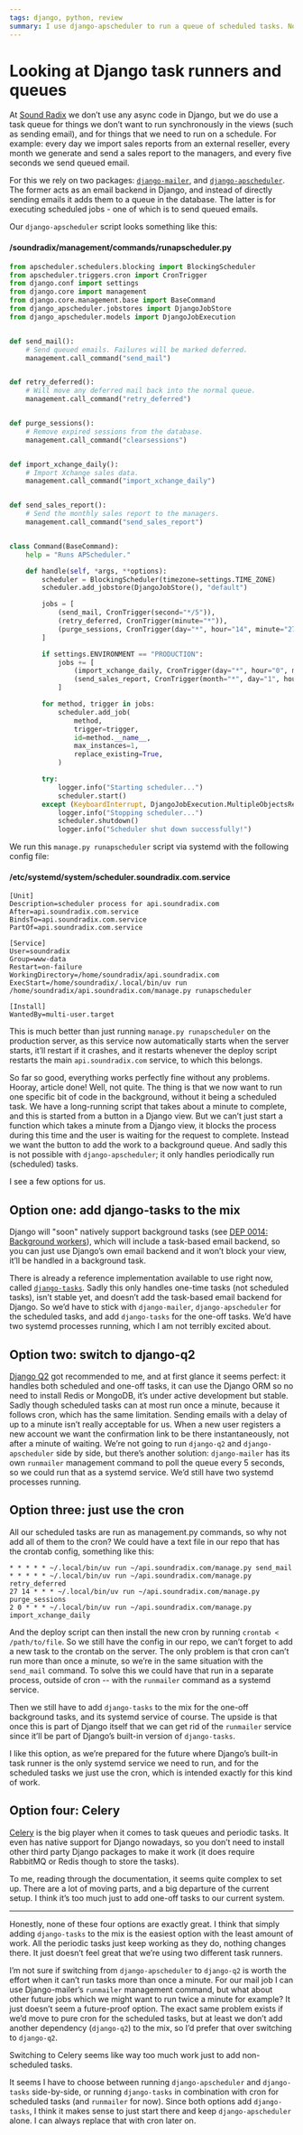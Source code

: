 ```yaml
---
tags: django, python, review
summary: I use django-apscheduler to run a queue of scheduled tasks. Now I also need the ability to run one-off tasks and that turned out to not be so simple.
---
```


# Looking at Django task runners and queues

At [Sound Radix](https://www.soundradix.com/) we don’t use any async code in Django, but we do use a task queue for things we don’t want to run synchronously in the views (such as sending email), and for things that we need to run on a schedule. For example: every day we import sales reports from an external reseller, every month we generate and send a sales report to the managers, and every five seconds we send queued email.

For this we rely on two packages: [`django-mailer`](https://github.com/pinax/django-mailer/), and [`django-apscheduler`](https://github.com/jcass77/django-apscheduler). The former acts as an email backend in Django, and instead of directly sending emails it adds them to a queue in the database. The latter is for executing scheduled jobs - one of which is to send queued emails.

Our `django-apscheduler` script looks something like this:

#### <i class="fa-regular fa-file-code"></i> /soundradix/management/commands/runapscheduler.py
```python
from apscheduler.schedulers.blocking import BlockingScheduler
from apscheduler.triggers.cron import CronTrigger
from django.conf import settings
from django.core import management
from django.core.management.base import BaseCommand
from django_apscheduler.jobstores import DjangoJobStore
from django_apscheduler.models import DjangoJobExecution


def send_mail():
    # Send queued emails. Failures will be marked deferred.
    management.call_command("send_mail")


def retry_deferred():
    # Will move any deferred mail back into the normal queue.
    management.call_command("retry_deferred")


def purge_sessions():
    # Remove expired sessions from the database.
    management.call_command("clearsessions")


def import_xchange_daily():
    # Import Xchange sales data.
    management.call_command("import_xchange_daily")


def send_sales_report():
    # Send the monthly sales report to the managers.
    management.call_command("send_sales_report")


class Command(BaseCommand):
    help = "Runs APScheduler."

    def handle(self, *args, **options):
        scheduler = BlockingScheduler(timezone=settings.TIME_ZONE)
        scheduler.add_jobstore(DjangoJobStore(), "default")

        jobs = [
            (send_mail, CronTrigger(second="*/5")),
            (retry_deferred, CronTrigger(minute="*")),
            (purge_sessions, CronTrigger(day="*", hour="14", minute="27")),
        ]

        if settings.ENVIRONMENT == "PRODUCTION":
            jobs += [
                (import_xchange_daily, CronTrigger(day="*", hour="0", minute="2")),
                (send_sales_report, CronTrigger(month="*", day="1", hour="8", minute="13")),
            ]

        for method, trigger in jobs:
            scheduler.add_job(
                method,
                trigger=trigger,
                id=method.__name__,
                max_instances=1,
                replace_existing=True,
            )

        try:
            logger.info("Starting scheduler...")
            scheduler.start()
        except (KeyboardInterrupt, DjangoJobExecution.MultipleObjectsReturned):  # The job is already being executed
            logger.info("Stopping scheduler...")
            scheduler.shutdown()
            logger.info("Scheduler shut down successfully!")
```

We run this `manage.py runapscheduler` script via systemd with the following config file:

#### <i class="fa-regular fa-file-code"></i> /etc/systemd/system/scheduler.soundradix.com.service
```
[Unit]
Description=scheduler process for api.soundradix.com
After=api.soundradix.com.service
BindsTo=api.soundradix.com.service
PartOf=api.soundradix.com.service

[Service]
User=soundradix
Group=www-data
Restart=on-failure
WorkingDirectory=/home/soundradix/api.soundradix.com
ExecStart=/home/soundradix/.local/bin/uv run /home/soundradix/api.soundradix.com/manage.py runapscheduler

[Install]
WantedBy=multi-user.target
```

This is much better than just running `manage.py runapscheduler` on the production server, as this service now automatically starts when the server starts, it’ll restart if it crashes, and it restarts whenever the deploy script restarts the main `api.soundradix.com` service, to which this belongs.

So far so good, everything works perfectly fine without any problems. Hooray, article done! Well, not quite. The thing is that we now want to run one specific bit of code in the background, without it being a scheduled task. We have a long-running script that takes about a minute to complete, and this is started from a button in a Django view. But we can’t just start a function which takes a minute from a Django view, it blocks the process during this time and the user is waiting for the request to complete. Instead we want the button to add the work to a background queue. And sadly this is not possible with  `django-apscheduler`; it only handles periodically run (scheduled) tasks.

I see a few options for us.

## Option one: add django-tasks to the mix
Django will "soon" natively support background tasks (see [DEP 0014: Background workers](https://github.com/django/deps/blob/main/accepted/0014-background-workers.rst)), which will include a task-based email backend, so you can just use Django’s own email backend and it won’t block your view, it’ll be handled in a background task.

There is already a reference implementation available to use right now, called [`django-tasks`](https://github.com/RealOrangeOne/django-tasks). Sadly this only handles one-time tasks (not scheduled tasks), isn’t stable yet, and doesn’t add the task-based email backend for Django. So we’d have to stick with `django-mailer`, `django-apscheduler` for the scheduled tasks, and add `django-tasks` for the one-off tasks. We’d have two systemd processes running, which I am not terribly excited about.

## Option two: switch to django-q2
[Django Q2](https://django-q2.readthedocs.io/en/master/) got recommended to me, and at first glance it seems perfect: it handles both scheduled and one-off tasks, it can use the Django ORM so no need to install Redis or MongoDB, it’s under active development but stable. Sadly though scheduled tasks can at most run once a minute, because it follows cron, which has the same limitation. Sending emails with a delay of up to a minute isn’t really acceptable for us. When a new user registers a new account we want the confirmation link to be there instantaneously, not after a minute of waiting. We’re not going to run `django-q2` and `django-apscheduler` side by side, but there’s another solution: `django-mailer` has its own `runmailer` management command to poll the queue every 5 seconds, so we could run that as a systemd service. We’d still have two systemd processes running.

## Option three: just use the cron
All our scheduled tasks are run as management.py commands, so why not add all of them to the cron? We could have a text file in our repo that has the crontab config, something like this:

```
* * * * * ~/.local/bin/uv run ~/api.soundradix.com/manage.py send_mail
* * * * * ~/.local/bin/uv run ~/api.soundradix.com/manage.py retry_deferred
27 14 * * * ~/.local/bin/uv run ~/api.soundradix.com/manage.py purge_sessions
2 0 * * * ~/.local/bin/uv run ~/api.soundradix.com/manage.py import_xchange_daily
```

And the deploy script can then install the new cron by running `crontab < /path/to/file`. So we still have the config in our repo, we can’t forget to add a new task to the crontab on the server. The only problem is that cron can’t run more than once a minute, so we’re in the same situation with the `send_mail` command. To solve this we could have that run in a separate process, outside of cron -- with the `runmailer` command as a systemd service.

Then we still have to add `django-tasks` to the mix for the one-off background tasks, and its systemd service of course. The upside is that once this is part of Django itself that we can get rid of the `runmailer` service since it’ll be part of Django’s built-in version of `django-tasks`.

I like this option, as we’re prepared for the future where Django’s built-in task runner is the only systemd service we need to run, and for the scheduled tasks we just use the cron, which is intended exactly for this kind of work.

## Option four: Celery
[Celery](https://docs.celeryq.dev/en/latest/index.html) is the big player when it comes to task queues and periodic tasks. It even has native support for Django nowadays, so you don’t need to install other third party Django packages to make it work (it does require RabbitMQ or Redis though to store the tasks).

To me, reading through the documentation, it seems quite complex to set up. There are a lot of moving parts, and a big departure of the current setup. I think it’s too much just to add one-off tasks to our current system.

---

Honestly, none of these four options are exactly great. I think that simply adding `django-tasks` to the mix is the easiest option with the least amount of work. All the periodic tasks just keep working as they do, nothing changes there. It just doesn’t feel great that we’re using two different task runners.

I’m not sure if switching from `django-apscheduler` to `django-q2` is worth the effort when it can’t run tasks more than once a minute. For our mail job I can use Django-mailer’s `runmailer` management command, but what about other future jobs which we might want to run twice a minute for example? It just doesn’t seem a future-proof option. The exact same problem exists if we’d move to pure cron for the scheduled tasks, but at least we don’t add another dependency (`django-q2`) to the mix, so I’d prefer that over switching to `django-q2`.

Switching to Celery seems like way too much work just to add non-scheduled tasks.

It seems I have to choose between running `django-apscheduler` and `django-tasks` side-by-side, or running `django-tasks` in combination with cron for scheduled tasks (and `runmailer` for now). Since both options add `django-tasks`, I think it makes sense to just start there and keep `django-apscheduler` alone. I can always replace that with cron later on.